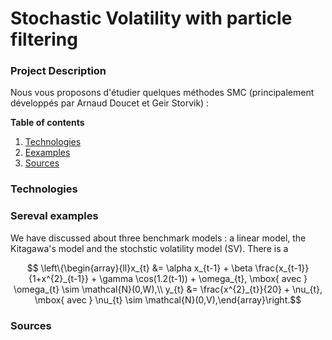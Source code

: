 # Stochastic Volatility with particle filtering

### Project Description
Nous vous proposons d'étudier quelques méthodes SMC (principalement développés par Arnaud Doucet et Geir Storvik) :

**Table of contents**
1. [Technologies](#technologies)
2. [Eexamples](#examples)
3. [Sources](#sources)


### Technologies 


### Sereval examples 

We have discussed about three benchmark models : a linear model, the Kitagawa's model and the stochstic volatility model (SV). There is a 

$$ \left\{\begin{array}{ll}x_{t} &= \alpha x_{t-1} + \beta \frac{x_{t-1}}{1+x^{2}_{t-1}} + \gamma \cos(1.2(t-1)) + \omega_{t}, \mbox{ avec } \omega_{t} \sim \mathcal{N}(0,W),\\ y_{t} &= \frac{x^{2}_{t}}{20} + \nu_{t}, \mbox{ avec } \nu_{t} \sim \mathcal{N}(0,V),\end{array}\right.$$

### Sources
